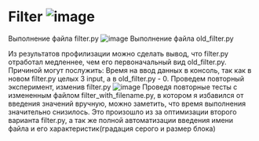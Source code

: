 # Filter ![image](https://user-images.githubusercontent.com/83460612/142762055-083068f5-7823-40b6-8a9d-85b72bde292b.png)
Выполнение файла filter.py
![image](https://user-images.githubusercontent.com/83460612/142762085-7e8e0242-e191-45cb-a286-73ae03e72b20.png)
Выполнение файла old_filter.py

Из результатов профилизации можно сделать вывод, что filter.py отработал медленнее, чем его первоначальный вид old_filter.py. Причиной могут послужить: Время на ввод данных в консоль, так как в новом filter.py целых 3 input, а в old_filter.py - 0. Проведем повторный эксперимент, изменив filter.py
![image](https://user-images.githubusercontent.com/83460612/142762414-900b7034-ea77-43ef-9495-35af18ca02a5.png)
Проведя повторные тесты с измененным файлом filter_with_filename.py, в котором я избавился от введения значений вручную, можно заметить, что время выполнения значительно снизилось. Это произошло из за оптимизации второго варианта filter.py, а так же полной автоматизации введения имени файла и его характеристик(градация серого и размер блока)
